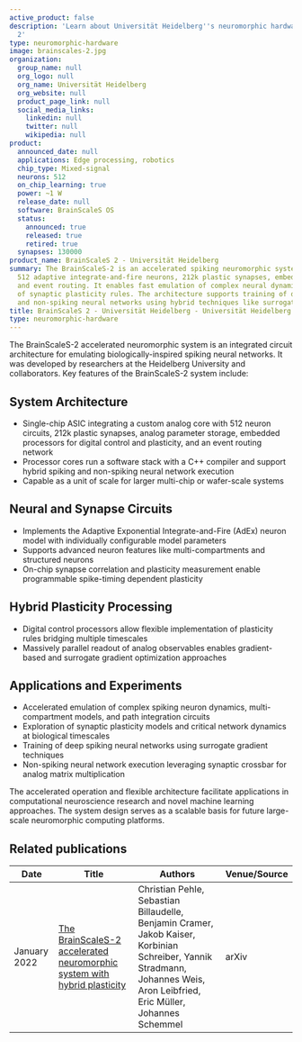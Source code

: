 ```yaml
---
active_product: false
description: 'Learn about Universität Heidelberg''s neuromorphic hardware: BrainScaleS
  2'
type: neuromorphic-hardware
image: brainscales-2.jpg
organization:
  group_name: null
  org_logo: null
  org_name: Universität Heidelberg
  org_website: null
  product_page_link: null
  social_media_links:
    linkedin: null
    twitter: null
    wikipedia: null
product:
  announced_date: null
  applications: Edge processing, robotics
  chip_type: Mixed-signal
  neurons: 512
  on_chip_learning: true
  power: ~1 W
  release_date: null
  software: BrainScaleS OS
  status:
    announced: true
    released: true
    retired: true
  synapses: 130000
product_name: BrainScaleS 2 - Universität Heidelberg
summary: The BrainScaleS-2 is an accelerated spiking neuromorphic system-on-chip integrating
  512 adaptive integrate-and-fire neurons, 212k plastic synapses, embedded processors,
  and event routing. It enables fast emulation of complex neural dynamics and exploration
  of synaptic plasticity rules. The architecture supports training of deep spiking
  and non-spiking neural networks using hybrid techniques like surrogate gradients.
title: BrainScaleS 2 - Universität Heidelberg - Universität Heidelberg
type: neuromorphic-hardware
---
```


The BrainScaleS-2 accelerated neuromorphic system is an integrated circuit architecture for emulating biologically-inspired spiking neural networks. It was developed by researchers at the Heidelberg University and collaborators. Key features of the BrainScaleS-2 system include:

## System Architecture
- Single-chip ASIC integrating a custom analog core with 512 neuron circuits, 212k plastic synapses, analog parameter storage, embedded processors for digital control and plasticity, and an event routing network
- Processor cores run a software stack with a C++ compiler and support hybrid spiking and non-spiking neural network execution
- Capable as a unit of scale for larger multi-chip or wafer-scale systems

## Neural and Synapse Circuits
- Implements the Adaptive Exponential Integrate-and-Fire (AdEx) neuron model with individually configurable model parameters
- Supports advanced neuron features like multi-compartments and structured neurons
- On-chip synapse correlation and plasticity measurement enable programmable spike-timing dependent plasticity 

## Hybrid Plasticity Processing
- Digital control processors allow flexible implementation of plasticity rules bridging multiple timescales
- Massively parallel readout of analog observables enables gradient-based and surrogate gradient optimization approaches

## Applications and Experiments
- Accelerated emulation of complex spiking neuron dynamics, multi-compartment models, and path integration circuits
- Exploration of synaptic plasticity models and critical network dynamics at biological timescales
- Training of deep spiking neural networks using surrogate gradient techniques
- Non-spiking neural network execution leveraging synaptic crossbar for analog matrix multiplication

The accelerated operation and flexible architecture facilitate applications in computational neuroscience research and novel machine learning approaches. The system design serves as a scalable basis for future large-scale neuromorphic computing platforms.

## Related publications

| Date | Title | Authors  | Venue/Source |
|------|-------|----------|------------- |
| January 2022 | [The BrainScaleS-2 accelerated neuromorphic system with hybrid plasticity](https://arxiv.org/abs/2201.11063) | Christian Pehle, Sebastian Billaudelle, Benjamin Cramer, Jakob Kaiser, Korbinian Schreiber, Yannik Stradmann, Johannes Weis, Aron Leibfried, Eric Müller, Johannes Schemmel | arXiv |
